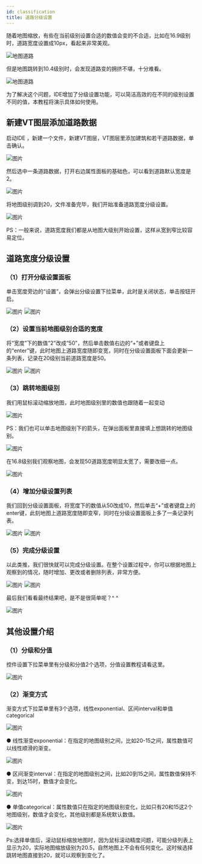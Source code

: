 ```yaml
---
id: classification
title: 道路分级设置
---
```

随着地图缩放，有些在当前级别设置合适的数值会变的不合适，比如在16.9级别时，道路宽度设置成10px，看起来非常美观。

![地图道路](./assets/classification/image.png)

但是地图跳转到10.4级别时，会发现道路变的拥挤不堪，十分难看。

![地图道路](./assets/classification/image-1.png)

为了解决这个问题，IDE增加了分级设置功能，可以简洁高效的在不同的级别设置不同的值，本教程将演示具体如何使用。

## 新建VT图层添加道路数据
启动IDE ，新建一个文件，新建VT图层，VT图层里添加建筑和若干道路数据，单击确认。

![图片](./assets/classification/image-2.png)

然后选中一条道路数据，打开右边属性面板的基础色，可以看到道路默认宽度是2。

![图片](./assets/classification/image-3.png)

将地图级别调到20，文件准备完毕，我们开始准备道路宽度分级设置。

![图片](./assets/classification/image-4.png)

PS：一般来说，道路宽度我们都是从地图大级别开始设置，这样从宽到窄比较容易定位。

## 道路宽度分级设置

### （1）打开分级设置面板

单击宽度旁边的“设置”，会弹出分级设置下拉菜单，此时是关闭状态，单击按钮开启。

![图片](./assets/classification/image-5.png)
![图片](./assets/classification/image-6.png)

### （2）设置当前地图级别合适的宽度
将“宽度”下的数值“2”改成“50”，然后单击数值右边的“+”或者键盘上的“enter”键，此时地图上道路宽度随即变宽，同时在分级设置面板下面会更新一条列表，记录在20级别当前道路宽度是50。

![图片](./assets/classification/image-7.png)
![图片](./assets/classification/image-8.png)

### （3）跳转地图级别

我们用鼠标滚动缩放地图，此时地图级别里的数值也跟随着一起变动

![图片](./assets/classification/image.gif)

PS：我们也可以单击地图级别下的箭头，在弹出面板里直接填上想跳转的地图级别。

![图片](./assets/classification/image-9.png)

在16.8级别我们观察地图，会发现50道路宽度明显太宽了，需要改细一点。

![图片](./assets/classification/image-10.png)

### （4）增加分级设置列表

我们回到分级设置面板，将宽度下的数值从50改成10，然后单击“+”或者键盘上的enter键，此刻地图上道路宽度随即变窄，同时在分级设置面板上多了一条记录列表。

![图片](./assets/classification/image-11.png)
![图片](./assets/classification/image-12.png)

### （5）完成分级设置

以此类推，我们很快就可以完成分级设置。在整个设置过程中，你可以根据地图上观察到的情况，随时增加、更改或者删除列表，非常方便。

![图片](./assets/classification/image-13.png)
![图片](./assets/classification/image-14.png)

最后我们看看最终结果吧，是不是很简单呢？^ ^

![图片](./assets/classification/image-2.gif)

## 其他设置介绍

### （1）分级和分值

控件设置下拉菜单里有分级和分值2个选项，分值设置教程请看这里。

![图片](./assets/classification/image-15.png)

### （2）渐变方式

渐变方式下拉菜单里有3个选项，线性exponential、区间interval和单值categorical

![图片](./assets/classification/image-16.png)

● 线性渐变exponential：在指定的地图级别之间，比如20-15之间，属性数值可以线性顺滑的渐变。

![图片](./assets/classification/image-3.gif)

● 区间渐变interval：在指定的地图级别之间，比如20到15之间，属性数值保持不变，到达15时，数值才会变化。

![图片](./assets/classification/image-4.gif)

● 单值categorical：属性数值只在指定的地图级别变化，比如只有20和15这2个地图级别，数值才会变化，其他级别都是系统默认数值。

![图片](./assets/classification/image-5.gif)

Ps:选择单值后，滚动鼠标缩放地图时，因为鼠标滚动精度问题，可能分级列表上显示为20，实际地图缩放级别为20.5，自然地图上不会有任何变化。这时候选择跳转地图直接到20，就可以观察到变化了。